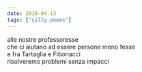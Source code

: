 ```yaml
---
date: 2018-04-13
tags: ["silly-poems"]
---
```

alle nostre professoresse   
che ci aiutano ad essere persone meno fesse   
e fra Tartaglia e Fibonacci   
risolveremo problemi senza impacci   
